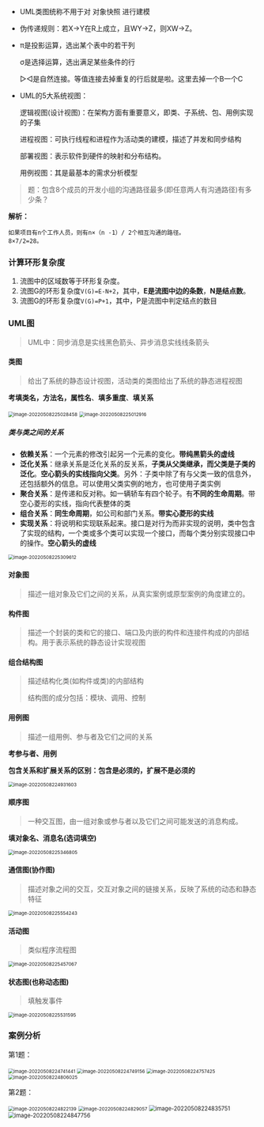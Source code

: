 - UML类图统称不用于对 对象快照 进行建模

- 伪传递规则：若X→Y在R上成立，且WY→Z，则XW→Z。

- π是投影运算，选出某个表中的若干列

  σ是选择运算，选出满足某些条件的行

  ▷◁是自然连接。等值连接去掉重复的行后就是啦。这里去掉一个B一个C

* UML的5大系统视图：

  逻辑视图(设计视图)：在架构方面有重要意义，即类、子系统、包、用例实现的子集

  进程视图：可执行线程和进程作为活动类的建模，描述了并发和同步结构

  部署视图：表示软件到硬件的映射和分布结构。

  用例视图：其是最基本的需求分析模型



> 题：包含8个成员的开发小组的沟通路径最多(即任意两人有沟通路径)有多少条？

**解析：**

```
如果项目有n个工作人员，则有n×（n -1）/ 2个相互沟通的路径。
8×7/2=28。
```

### 计算环形复杂度

1. 流图中的区域数等于环形复杂度。
2. 流图G的环形复杂度`V(G)=E-N+2`，其中，**E是流图中边的条数**，**N是结点数**。
3. 流图G的环形复杂度`V(G)=P+1`，其中，P是流图中判定结点的数目

### UML图

> UML中：同步消息是实线黑色箭头、异步消息实线线条箭头

#### 类图

> 给出了系统的静态设计视图，活动类的类图给出了系统的静态进程视图

**考填类名，方法名，属性名**、**填多重度**、**填关系**

<img src="../assets/软件设计师/image-20220508225028458.png" alt="image-20220508225028458" style="zoom:67%;" />

<img src="../assets/软件设计师/image-20220508225012916.png" alt="image-20220508225012916" style="zoom:67%;" />

##### 类与类之间的关系

- **依赖关系**：一个元素的修改引起另一个元素的变化。**带纯黑箭头的虚线**
- **泛化关系**：继承关系是泛化关系的反关系，**子类从父类继承，而父类是子类的泛化**。**空心箭头的实线指向父类**。另外：子类中除了有与父类一致的信息外，还包括额外的信息。可以使用父类实例的地方，也可使用子类实例
- **聚合关系**：是传递和反对称。如一辆轿车有四个轮子。有**不同的生命周期**。带空心菱形的实线，指向代表整体的类
- **组合关系**：**同生命周期**，如公司和部门关系。**带实心菱形的实线**
- **实现关系**：将说明和实现联系起来。接口是对行为而非实现的说明，类中包含了实现的结构，一个类或多个类可以实现一个接口，而每个类分别实现接口中的操作。**空心箭头的虚线**

<img src="../assets/软件设计师/image-20220508225309612.png" alt="image-20220508225309612" style="zoom:67%;" />

#### 对象图

> 描述一组对象及它们之间的关系，从真实案例或原型案例的角度建立的。

#### 构件图

> 描述一个封装的类和它的接口、端口及内嵌的构件和连接件构成的内部结构。用于表示系统的静态设计实现视图

#### 组合结构图

> 描述结构化类(如构件或类)的内部结构
>
> 结构图的成分包括：模块、调用、控制

#### 用例图

> 描述一组用例、参与者及它们之间的关系

**考参与者、用例**

**包含关系和扩展关系的区别：包含是必须的，扩展不是必须的**

<img src="../assets/软件设计师/image-20220508224931603.png" alt="image-20220508224931603" style="zoom:67%;" />

#### 顺序图

> 一种交互图，由一组对象或参与者以及它们之间可能发送的消息构成。

**填对象名、消息名(选词填空)**

<img src="../assets/软件设计师/image-20220508225346805.png" alt="image-20220508225346805" style="zoom:67%;" />



#### 通信图(协作图)

> 描述对象之间的交互，交互对象之间的链接关系，反映了系统的动态和静态特征

<img src="../assets/软件设计师/image-20220508225554243.png" alt="image-20220508225554243" style="zoom:67%;" />

#### 活动图

> 类似程序流程图

<img src="../assets/软件设计师/image-20220508225457067.png" alt="image-20220508225457067" style="zoom:67%;" />

#### 状态图(也称动态图)

> 填触发事件

<img src="../assets/软件设计师/image-20220508225531595.png" alt="image-20220508225531595" style="zoom:67%;" />





### 案例分析

第1题：

<img src="../assets/软件设计师/image-20220508224741441.png" alt="image-20220508224741441" style="zoom:67%;" />

<img src="../assets/软件设计师/image-20220508224749156.png" alt="image-20220508224749156" style="zoom:67%;" />

<img src="../assets/软件设计师/image-20220508224757425.png" alt="image-20220508224757425" style="zoom:67%;" />

<img src="../assets/软件设计师/image-20220508224806025.png" alt="image-20220508224806025" style="zoom:67%;" />

第2题：

<img src="../assets/软件设计师/image-20220508224822139.png" alt="image-20220508224822139" style="zoom:67%;" />

<img src="../assets/软件设计师/image-20220508224829057.png" alt="image-20220508224829057" style="zoom:67%;" />

<img src="../assets/软件设计师/image-20220508224835751.png" alt="image-20220508224835751" style="zoom: 80%;" />

<img src="../assets/软件设计师/image-20220508224847756.png" alt="image-20220508224847756" style="zoom: 80%;" />